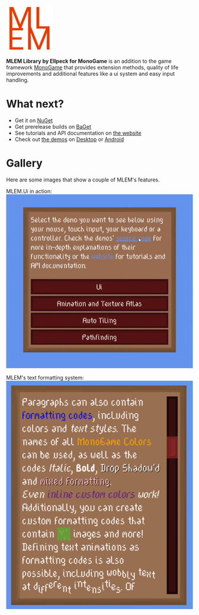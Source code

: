 <img src="Media/Logo.png" width="25%" >

**MLEM Library by Ellpeck for MonoGame** is an addition to the game framework [MonoGame](https://www.monogame.net/) that provides extension methods, quality of life improvements and additional features like a ui system and easy input handling.

# What next?
- Get it on [NuGet](https://www.nuget.org/packages?q=mlem)
- Get prerelease builds on [BaGet](https://nuget.ellpeck.de)
- See tutorials and API documentation on [the website](https://mlem.ellpeck.de/)
- Check out [the demos](https://github.com/Ellpeck/MLEM/tree/master/Demos) on [Desktop](https://github.com/Ellpeck/MLEM/tree/master/Demos.DesktopGL) or [Android](https://github.com/Ellpeck/MLEM/tree/master/Demos.Android)

# Gallery
Here are some images that show a couple of MLEM's features.

MLEM.Ui in action:  
<img src="Media/Ui.gif">

MLEM's text formatting system:  
<img src="Media/Formatting.png">